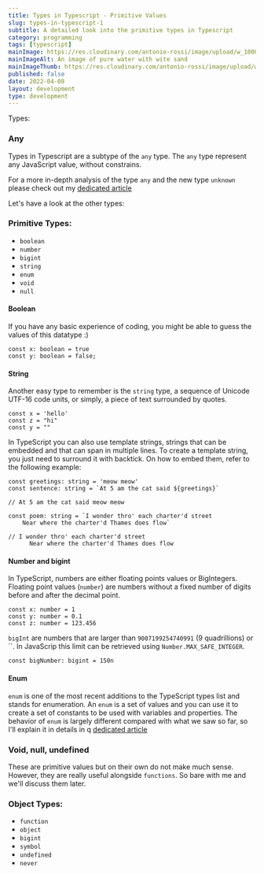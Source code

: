 ```yaml
---
title: Types in Typescript - Primitive Values
slug: types-in-typescript-1
subtitle: A detailed look into the primitive types in Typescript
category: programming
tags: [typescript]
mainImage: https://res.cloudinary.com/antonio-rossi/image/upload/w_1000,fl_progressive/v1648646194/articles/functional-programming/pure_zyijgf.jpg
mainImageAlt: An image of pure water with wite sand
mainImageThumb: https://res.cloudinary.com/antonio-rossi/image/upload/w_300,fl_progressive/v1648646194/articles/functional-programming/pure_zyijgf.jpg
published: false
date: 2022-04-08
layout: development
type: development
---
```


Types:

### Any

Types in Typescript are a subtype of the `any` type. The `any` type represent any JavaScript value, without constrains.

For a more in-depth analysis of the type `any` and the new type `unknown` please check out my <a href="https://www.antoniorossi.net/blog/development/types-in-typescript-2" target="_blank">dedicated article</a>

Let's have a look at the other types:

### Primitive Types:

- `boolean`
- `number`
- `bigint`
- `string`
- `enum`
- `void`
- `null`

#### Boolean

If you have any basic experience of coding, you might be able to guess the values of this datatype :)

```
const x: boolean = true
const y: boolean = false;
```

#### String

Another easy type to remember is the `string` type, a sequence of Unicode UTF-16 code units, or simply, a piece of text surrounded by quotes.

```
const x = 'hello'
const z = "hi"
const y = ""
```

In TypeScript you can also use template strings, strings that can be embedded and that can span in multiple lines. To create a template string, you just need to surround it with backtick. On how to embed them, refer to the following example:

```
const greetings: string = 'meow meow'
const sentence: string = `At 5 am the cat said ${greetings}`

// At 5 am the cat said meow meow

const poem: string = `I wonder thro' each charter'd street
    Near where the charter'd Thames does flow`

// I wonder thro' each charter'd street
      Near where the charter'd Thames does flow

```

#### Number and bigint

In TypeScript, numbers are either floating points values or BigIntegers.
Floating point values (`number`) are numbers without a fixed number of digits before and after the decimal point.

```
const x: number = 1
const y: number = 0.1
const z: number = 123.456
```

`bigInt` are numbers that are larger than `9007199254740991` (9 quadrillions) or ``. In JavaScrip this limit can be retrieved using `Number.MAX_SAFE_INTEGER`.

```
const bigNumber: bigint = 150n
```

#### Enum

`enum` is one of the most recent additions to the TypeScript types list and stands for enumeration. An `enum` is a set of values and you can use it to create a set of constants to be used with variables and properties. The behavior of `enum` is largely different compared with what we saw so far, so I'll explain it in details in q <a href="https://www.antoniorossi.net/blog/development/types-in-typescript-2" target="_blank">dedicated article</a>

### Void, null, undefined

These are primitive values but on their own do not make much sense. However, they are really useful alongside `functions`. So bare with me and we'll discuss them later.

### Object Types:

- `function`
- `object`
- `bigint`
- `symbol`
- `undefined`
- `never`
